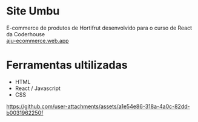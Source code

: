 # Site Umbu
E-commerce de produtos de Hortifrut desenvolvido para o curso de React da Coderhouse  
[aju-ecommerce.web.app](https://aju-ecommerce.firebaseapp.com/)

# Ferramentas ultilizadas
- HTML
- React / Javascript
- CSS





https://github.com/user-attachments/assets/a1e54e86-318a-4a0c-82dd-b0031962250f

